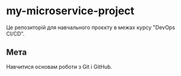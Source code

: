 # my-microservice-project 
Це репозиторій для навчального проєкту в межах курсу "DevOps CI/CD".  
## Мета  
Навчитися основам роботи з Git і GitHub.  
